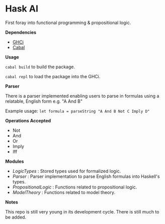 # Hask AI
First foray into functional programming & propositional logic.

**Dependencies**

- [GHCi](https://wiki.haskell.org/GHC/GHCi) 
- [Cabal](https://www.haskell.org/cabal/)

**Usage**

```cabal build``` to build the package.

```cabal repl``` to load the package into the GHCi.

**Parser**

There is a parser implemented enabling users to parse in formulas using a relatable, English form e.g. "A And B"

Example usage: ```let formula = parseString "A And B Not C Imply D"```

**Operations Accepted**

- Not 
- And
- Or
- Imply
- Iff

**Modules**

- *LogicTypes* : Stored types used for formalized logic.
- *Parser* : Parser implementation to parse English formulas into Haskell's types.
- *PropositionalLogic* : Functions related to propositional logic.
- *ModelTheory* : Functions related to model theory.

**Notes**

This repo is still very young in its development cycle. There is still much to be added.

